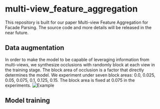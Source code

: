 # multi-view_feature_aggregation
This repository is built for our paper Multi-view Feature Aggregation for Facade Parsing. The source code and more details will be released in the near future.

## Data augmentation
   In order to make the model to be capable of leveraging information from multi-views, we synthesize occlusions with randomly block at each view in the training stage. The block area of occlusion is a factor that directly determines the model. We experiment under seven block areas: 0.0, 0.025, 0.05, 0.075, 0.1, 0.125, 0.15.  The block area is fixed at 0.075 in the experiments.
    ![Example](https://github.com/wohaiyo/multi-view_feature_aggregation/blob/master/data_aug.png)

## Model training
